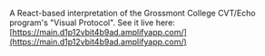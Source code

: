 A React-based interpretation of the Grossmont College CVT/Echo program's "Visual Protocol".
See it live here: [https://main.d1p12vbit4b9ad.amplifyapp.com/](https://main.d1p12vbit4b9ad.amplifyapp.com/)
